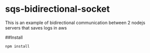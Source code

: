 # sqs-bidirectional-socket
This is an example of bidirectional communication between 2 nodejs servers that saves logs in aws

##Install

````
npm install
`````

